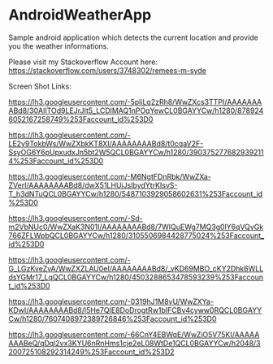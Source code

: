 # AndroidWeatherApp

Sample android application which detects the current location and provide you the weather informations.

Please visit my Stackoverflow Account here: https://stackoverflow.com/users/3748302/remees-m-syde


Screen Shot Links:

https://lh3.googleusercontent.com/-5pliLq2zRh8/WwZXcs3TTPI/AAAAAAAABd8/30AlITOd9LEJrJIt5_LCDlMAQ1nPOqYewCL0BGAYYCw/h1280/8789246052167258749%253Faccount_id%253D0

https://lh3.googleusercontent.com/-LE2y9TokbWs/WwZXbkKT8XI/AAAAAAAABd8/t0cqaV2F-SsyOG6Y6pUpxudxJn5bt2W5QCL0BGAYYCw/h1280/3903752776829392114%253Faccount_id%253D0

https://lh3.googleusercontent.com/-M6NgtFDnRbk/WwZXa-ZVerI/AAAAAAAABd8/dwX51LHUiJsIbydYtrKIsvS-T_h3dNTuQCL0BGAYYCw/h1280/5487103929058602631%253Faccount_id%253D0

https://lh3.googleusercontent.com/-Sd-m2VbNUc0/WwZXaK3N01I/AAAAAAAABd8/7WIQuEWg7MQ3g0lY6qVQvGk766ZFLWpbQCL0BGAYYCw/h1280/3105506984428775024%253Faccount_id%253D0

https://lh3.googleusercontent.com/-G_LGzKveZvA/WwZXZLAU0eI/AAAAAAAABd8/_vKD69MBO_cKY2Dhk6WLLdsYGMr17_LqQCL0BGAYYCw/h1280/4503288653478593239%253Faccount_id%253D0

https://lh3.googleusercontent.com/-0319hJ1M8vU/WwZXYa-KDwI/AAAAAAAABd8/l5He7QIE8DoDrogtRw1bIFCBv4cyww0RQCL0BGAYYCw/h1280/7607408972389726846%253Faccount_id%253D0

https://lh3.googleusercontent.com/-66CnY4EBWqE/WwZiO5V75KI/AAAAAAAABeQ/qDql2vx3KYU6nRnHms1cje2eL08WtDe1QCL0BGAYYCw/h2048/3200725108292314249%253Faccount_id%253D2
